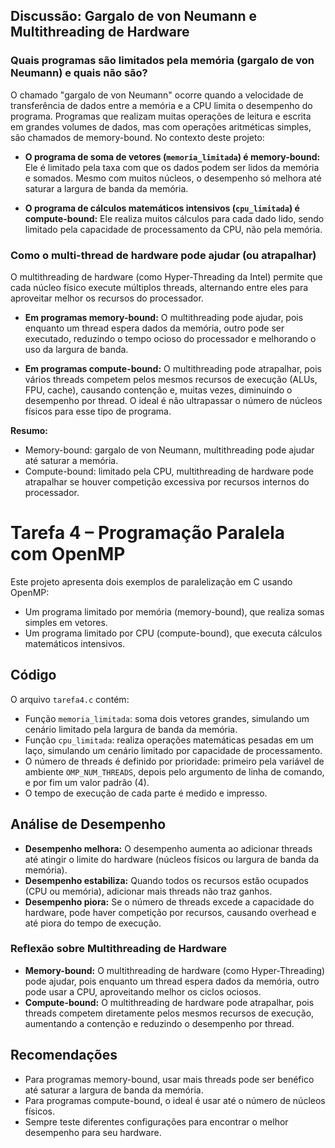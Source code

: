 ## Discussão: Gargalo de von Neumann e Multithreading de Hardware

### Quais programas são limitados pela memória (gargalo de von Neumann) e quais não são?

O chamado "gargalo de von Neumann" ocorre quando a velocidade de transferência de dados entre a memória e a CPU limita o desempenho do programa. Programas que realizam muitas operações de leitura e escrita em grandes volumes de dados, mas com operações aritméticas simples, são chamados de memory-bound. No contexto deste projeto:

- **O programa de soma de vetores (`memoria_limitada`) é memory-bound:**
  Ele é limitado pela taxa com que os dados podem ser lidos da memória e somados. Mesmo com muitos núcleos, o desempenho só melhora até saturar a largura de banda da memória.

- **O programa de cálculos matemáticos intensivos (`cpu_limitada`) é compute-bound:**
  Ele realiza muitos cálculos para cada dado lido, sendo limitado pela capacidade de processamento da CPU, não pela memória.

### Como o multi-thread de hardware pode ajudar (ou atrapalhar)

O multithreading de hardware (como Hyper-Threading da Intel) permite que cada núcleo físico execute múltiplos threads, alternando entre eles para aproveitar melhor os recursos do processador.

- **Em programas memory-bound:**
  O multithreading pode ajudar, pois enquanto um thread espera dados da memória, outro pode ser executado, reduzindo o tempo ocioso do processador e melhorando o uso da largura de banda.

- **Em programas compute-bound:**
  O multithreading pode atrapalhar, pois vários threads competem pelos mesmos recursos de execução (ALUs, FPU, cache), causando contenção e, muitas vezes, diminuindo o desempenho por thread. O ideal é não ultrapassar o número de núcleos físicos para esse tipo de programa.

**Resumo:**
- Memory-bound: gargalo de von Neumann, multithreading pode ajudar até saturar a memória.
- Compute-bound: limitado pela CPU, multithreading de hardware pode atrapalhar se houver competição excessiva por recursos internos do processador.
# Tarefa 4 – Programação Paralela com OpenMP

Este projeto apresenta dois exemplos de paralelização em C usando OpenMP:
- Um programa limitado por memória (memory-bound), que realiza somas simples em vetores.
- Um programa limitado por CPU (compute-bound), que executa cálculos matemáticos intensivos.

## Código
O arquivo `tarefa4.c` contém:
- Função `memoria_limitada`: soma dois vetores grandes, simulando um cenário limitado pela largura de banda da memória.
- Função `cpu_limitada`: realiza operações matemáticas pesadas em um laço, simulando um cenário limitado por capacidade de processamento.
- O número de threads é definido por prioridade: primeiro pela variável de ambiente `OMP_NUM_THREADS`, depois pelo argumento de linha de comando, e por fim um valor padrão (4).
- O tempo de execução de cada parte é medido e impresso.

## Análise de Desempenho

- **Desempenho melhora:**
  O desempenho aumenta ao adicionar threads até atingir o limite do hardware (núcleos físicos ou largura de banda da memória).
- **Desempenho estabiliza:**
  Quando todos os recursos estão ocupados (CPU ou memória), adicionar mais threads não traz ganhos.
- **Desempenho piora:**
  Se o número de threads excede a capacidade do hardware, pode haver competição por recursos, causando overhead e até piora do tempo de execução.

### Reflexão sobre Multithreading de Hardware
- **Memory-bound:**
  O multithreading de hardware (como Hyper-Threading) pode ajudar, pois enquanto um thread espera dados da memória, outro pode usar a CPU, aproveitando melhor os ciclos ociosos.
- **Compute-bound:**
  O multithreading de hardware pode atrapalhar, pois threads competem diretamente pelos mesmos recursos de execução, aumentando a contenção e reduzindo o desempenho por thread.

## Recomendações
- Para programas memory-bound, usar mais threads pode ser benéfico até saturar a largura de banda da memória.
- Para programas compute-bound, o ideal é usar até o número de núcleos físicos.
- Sempre teste diferentes configurações para encontrar o melhor desempenho para seu hardware.

